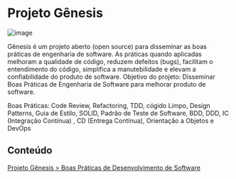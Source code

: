 # Projeto Gênesis

![image](https://user-images.githubusercontent.com/386565/159266415-f2151919-5971-4fe0-af07-df6b3912ea04.png)

Gênesis é um projeto aberto (open source) para disseminar as boas práticas de engenharia de software. As práticas quando aplicadas melhoram a qualidade de código, reduzem defeitos (bugs), facilitam o entendimento do código, simplifica a manutebilidade e elevam a confiabilidade do produto de software.
Objetivo do projeto: Disseminar Boas Práticas de Engenharia de Software para melhorar produto de software.

Boas Práticas: Code Review, Refactoring, TDD, cógido Limpo, Design Patterns, Guia de Estilo, SOLID, Padrão de Teste de Software, BDD, DDD, IC (Integração Contínua) , CD (Entrega Contínua), Orientação a Objetos e DevOps

<H2>Conteúdo</H2>
<a href="https://github.com/eTecnologia/devboaspraticas/wiki"><D>Projeto Gênesis > Boas Práticas de Desenvolvimento de Software</D> </a> 

